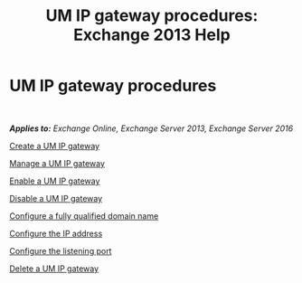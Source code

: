 ﻿---
title: 'UM IP gateway procedures: Exchange 2013 Help'
TOCTitle: UM IP gateway procedures
ms:assetid: 298e51f5-9e42-4395-b9ea-6f16c28a8422
ms:mtpsurl: https://technet.microsoft.com/en-us/library/JJ822153(v=EXCHG.150)
ms:contentKeyID: 49980467
ms.date: 12/10/2017
mtps_version: v=EXCHG.150
---

# UM IP gateway procedures

 

_**Applies to:** Exchange Online, Exchange Server 2013, Exchange Server 2016_


[Create a UM IP gateway](create-a-um-ip-gateway-exchange-2013-help.md)

[Manage a UM IP gateway](manage-a-um-ip-gateway-exchange-2013-help.md)

[Enable a UM IP gateway](enable-a-um-ip-gateway-exchange-2013-help.md)

[Disable a UM IP gateway](disable-a-um-ip-gateway-exchange-2013-help.md)

[Configure a fully qualified domain name](configure-a-fully-qualified-domain-name-exchange-2013-help.md)

[Configure the IP address](configure-the-ip-address-exchange-2013-help.md)

[Configure the listening port](configure-the-listening-port-exchange-2013-help.md)

[Delete a UM IP gateway](delete-a-um-ip-gateway-exchange-2013-help.md)

